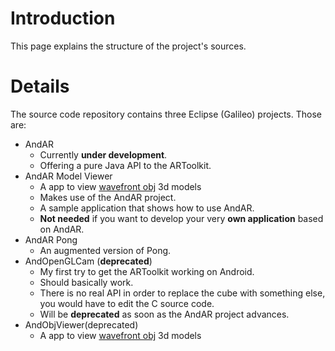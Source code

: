 # Introduction #

This page explains the structure of the project's sources.


# Details #

The source code repository contains three Eclipse (Galileo) projects. Those are:
  * AndAR
    * Currently **under development**.
    * Offering a pure Java API to the ARToolkit.
  * AndAR Model Viewer
    * A app to view [wavefront obj](http://en.wikipedia.org/wiki/Obj) 3d models
    * Makes use of the AndAR project.
    * A sample application that shows how to use AndAR.
    * **Not needed** if you want to develop your very **own application** based on AndAR.
  * AndAR Pong
    * An augmented version of Pong.
  * AndOpenGLCam (**deprecated**)
    * My first try to get the ARToolkit working on Android.
    * Should basically work.
    * There is no real API in order to replace the cube with something else, you would have to edit the C source code.
    * Will be **deprecated** as soon as the AndAR project advances.
  * AndObjViewer(deprecated)
    * A app to view [wavefront obj](http://en.wikipedia.org/wiki/Obj) 3d models